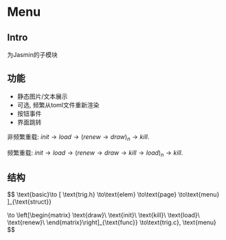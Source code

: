 # Menu

## Intro

为Jasmin的子模块

## 功能

* 静态图片/文本展示
* 可选, 频繁从toml文件重新渲染
* 按钮事件
* 界面跳转

非频繁重载: $init \rightarrow load \rightarrow (renew \rightarrow draw)_n \rightarrow kill$.

频繁重载: $init \rightarrow load \rightarrow (renew \rightarrow draw\rightarrow kill \rightarrow load)_n \rightarrow kill$.

## 结构

$$
\text{basic}\to
[
\text{trig.h}
\to\text{elem}
\to\text{page}
\to\text{menu}
]_{\text{struct}}

\to
\left[\begin{matrix}
\text{draw}\\
\text{init}\\
\text{kill}\\
\text{load}\\
\text{renew}\\
\end{matrix}\right]_{\text{func}}
\to\text{trig.c}, \text{menu}
$$
